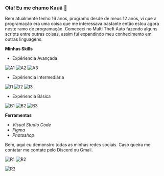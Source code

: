 ### Olá! Eu me chamo Kauã 👋

Bem atualmente tenho 16 anos, programo desde de meus 12 anos, vi que a programação era uma coisa que me interessava bastante então estou agora neste ramo de programação. Comececi no Multi Theft Auto fazendo alguns scripts entre outras coisas, assim fui expandindo meu conhecimento em outras linguagens.


**Minhas Skills**

- Expêriencia Avançada

![A1](https://img.shields.io/badge/JavaScript-F7DF1E?style=for-the-badge&logo=javascript&logoColor=black)
![A2](https://img.shields.io/badge/TypeScript-007ACC?style=for-the-badge&logo=typescript&logoColor=white)
![A3](https://img.shields.io/badge/Node.js-43853D?style=for-the-badge&logo=node.js&logoColor=white)

- Expêriencia Intermediária

![I1](https://img.shields.io/badge/Lua-2C2D72?style=for-the-badge&logo=lua&logoColor=white)
![I2](https://img.shields.io/badge/HTML5-E34F26?style=for-the-badge&logo=html5&logoColor=white)
![I3](https://img.shields.io/badge/CSS3-1572B6?style=for-the-badge&logo=css3&logoColor=white)

- Expêriencia Básica

![B1](https://img.shields.io/badge/Python-3776AB?style=for-the-badge&logo=python&logoColor=white)
![B2](https://img.shields.io/badge/PHP-777BB4?style=for-the-badge&logo=php&logoColor=white)
![B3](https://img.shields.io/badge/React-20232A?style=for-the-badge&logo=react&logoColor=61DAFB)

**Ferramentas**

- *Visual Studio Code*
- *Figma*
- *Photoshop*

Bem, aqui eu demonstro todas as minhas redes sociais. Caso queira me contatar me contate pelo Discord ou Gmail.

![R1](https://img.shields.io/badge/Discord-7289DA?style=for-the-badge&logo=discord&logoColor=white)
![R2](https://img.shields.io/badge/Gmail-D14836?style=for-the-badge&logo=gmail&logoColor=white)

![R3](https://img.shields.io/badge/YouTube-FF0000?style=for-the-badge&logo=youtube&logoColor=white)
